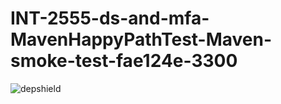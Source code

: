 # INT-2555-ds-and-mfa-MavenHappyPathTest-Maven-smoke-test-fae124e-3300

![depshield](https://depshield.sonatype.org/badges/depshield-prod/INT-2555-ds-and-mfa-MavenHappyPathTest-Maven-smoke-test-fae124e-3300/depshield.svg)
